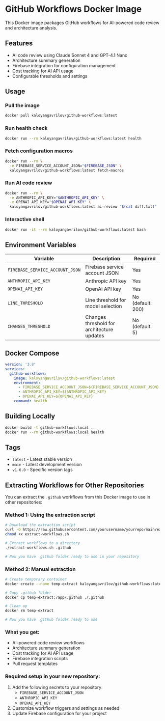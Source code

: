 # GitHub Workflows Docker Image

This Docker image packages GitHub workflows for AI-powered code review and architecture analysis.

## Features

- AI code review using Claude Sonnet 4 and GPT-4.1 Nano
- Architecture summary generation
- Firebase integration for configuration management
- Cost tracking for AI API usage
- Configurable thresholds and settings

## Usage

### Pull the image
```bash
docker pull kaloyangavrilov/github-workflows:latest
```

### Run health check
```bash
docker run --rm kaloyangavrilov/github-workflows:latest health
```

### Fetch configuration macros
```bash
docker run --rm \
  -e FIREBASE_SERVICE_ACCOUNT_JSON="$FIREBASE_JSON" \
  kaloyangavrilov/github-workflows:latest fetch-macros
```

### Run AI code review
```bash
docker run --rm \
  -e ANTHROPIC_API_KEY="$ANTHROPIC_API_KEY" \
  -e OPENAI_API_KEY="$OPENAI_API_KEY" \
  kaloyangavrilov/github-workflows:latest ai-review "$(cat diff.txt)"
```

### Interactive shell
```bash
docker run -it --rm kaloyangavrilov/github-workflows:latest bash
```

## Environment Variables

| Variable | Description | Required |
|----------|-------------|----------|
| `FIREBASE_SERVICE_ACCOUNT_JSON` | Firebase service account JSON | Yes |
| `ANTHROPIC_API_KEY` | Anthropic API key | Yes |
| `OPENAI_API_KEY` | OpenAI API key | Yes |
| `LINE_THRESHOLD` | Line threshold for model selection | No (default: 200) |
| `CHANGES_THRESHOLD` | Changes threshold for architecture updates | No (default: 5) |

## Docker Compose

```yaml
version: '3.8'
services:
  github-workflows:
    image: kaloyangavrilov/github-workflows:latest
    environment:
      - FIREBASE_SERVICE_ACCOUNT_JSON=${FIREBASE_SERVICE_ACCOUNT_JSON}
      - ANTHROPIC_API_KEY=${ANTHROPIC_API_KEY}
      - OPENAI_API_KEY=${OPENAI_API_KEY}
    command: health
```

## Building Locally

```bash
docker build -t github-workflows:local .
docker run --rm github-workflows:local health
```

## Tags

- `latest` - Latest stable version
- `main` - Latest development version
- `v1.0.0` - Specific version tags

## Extracting Workflows for Other Repositories

You can extract the `.github` workflows from this Docker image to use in other repositories:

### Method 1: Using the extraction script
```bash
# Download the extraction script
curl -O https://raw.githubusercontent.com/yourusername/yourrepo/main/extract-workflows.sh
chmod +x extract-workflows.sh

# Extract workflows to a directory
./extract-workflows.sh .github

# Now you have .github folder ready to use in your repository
```

### Method 2: Manual extraction
```bash
# Create temporary container
docker create --name temp-extract kaloyangavrilov/github-workflows:latest

# Copy .github folder
docker cp temp-extract:/app/.github ./.github

# Clean up
docker rm temp-extract

# Now you have .github folder ready to use
```

### What you get:
- AI-powered code review workflows
- Architecture summary generation
- Cost tracking for AI API usage
- Firebase integration scripts
- Pull request templates

### Required setup in your new repository:
1. Add the following secrets to your repository:
   - `FIREBASE_SERVICE_ACCOUNT_JSON`
   - `ANTHROPIC_API_KEY`
   - `OPENAI_API_KEY`
2. Customize workflow triggers and settings as needed
3. Update Firebase configuration for your project
